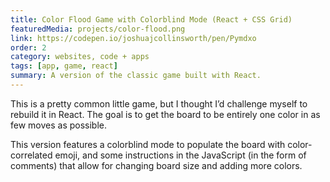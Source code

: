 ```yaml
---
title: Color Flood Game with Colorblind Mode (React + CSS Grid)
featuredMedia: projects/color-flood.png
link: https://codepen.io/joshuajcollinsworth/pen/Pymdxo
order: 2
category: websites, code + apps
tags: [app, game, react]
summary: A version of the classic game built with React.
---
```


This is a pretty common little game, but I thought I’d challenge myself to rebuild it in React. The goal is to get the board to be entirely one color in as few moves as possible.

This version features a colorblind mode to populate the board with color-correlated emoji, and some instructions in the JavaScript (in the form of comments) that allow for changing board size and adding more colors.

